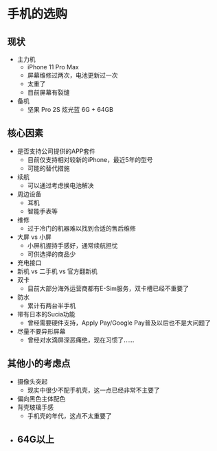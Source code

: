 # 手机的选购

## 现状

- 主力机
  - iPhone 11 Pro Max
  - 屏幕维修过两次，电池更新过一次
  - 太重了
  - 目前屏幕有裂缝
- 备机
  - 坚果 Pro 2S 炫光蓝 6G + 64GB

## 核心因素

- 是否支持公司提供的APP套件
  - 目前仅支持相对较新的iPhone，最近5年的型号
  - 可能的替代措施
- 续航
  - 可以通过考虑换电池解决
- 周边设备
  - 耳机
  - 智能手表等
- 维修
  - 过于冷门的机器难以找到合适的售后维修
- 大屏 vs 小屏
  - 小屏机握持手感好，通常续航担忧
  - 可供选择的商品少
- 充电接口
- 新机 vs 二手机 vs 官方翻新机
- 双卡
  - 目前大部分海外运营商都有E-Sim服务，双卡槽已经不重要了
- 防水
  - 累计有两台半手机
- 带有日本的Sucia功能
  - 曾经需要硬件支持，Apply Pay/Google Pay普及以后也不是大问题了
- 尽量不要异形屏幕
  - 曾经对水滴屏深恶痛绝，现在习惯了......

## 其他小的考虑点

- 摄像头突起
  - 现实中很少不配手机壳，这一点已经非常不主要了
- 偏向黑色主体配色
- 背壳玻璃手感
  - 手机壳的年代，这点不太重要了
- 64G以上
  -
